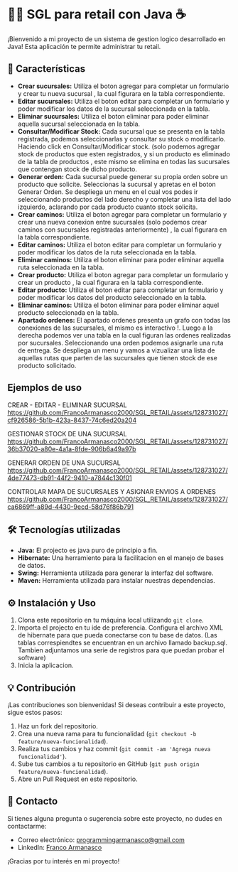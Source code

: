 # 👨‍💻 SGL para retail con Java ☕

¡Bienvenido a mi proyecto de un sistema de gestion logico desarrollado en Java! Esta aplicación te permite administrar tu retail.

## 🎨 Características

- **Crear sucursales:** Utiliza el boton agregar para completar un formulario y crear tu nueva sucursal , la cual figurara en la tabla correspondiente.
- **Editar sucursales:** Utiliza el boton editar para completar un formulario y poder modificar los datos de la sucursal seleccionada en la tabla.
- **Eliminar sucursales:** Utiliza el boton eliminar para poder eliminar aquella sucursal seleccionada en la tabla.
- **Consultar/Modificar Stock:** Cada sucursal que se presenta en la tabla registrada, podemos seleccionarlas y consultar su stock o modificarlo. Haciendo click en Consultar/Modificar stock. (solo podemos agregar stock de productos que esten registrados, y si un producto es eliminado de la tabla de productos , este mismo se elimina en todas las sucursales que contengan stock de dicho producto.
- **Generar orden:** Cada sucursal puede generar su propia orden sobre un producto que solicite. Seleccionas la sucursal y apretas en el boton Generar Orden. Se despliega un menu en el cual vos podes ir seleccionando productos del lado derecho y completar una lista del lado izquierdo, aclarando por cada producto cuanto stock solicita.
- **Crear caminos:** Utiliza el boton agregar para completar un formulario y crear una nueva conexion entre sucursales (solo podemos crear caminos con sucursales registradas anteriormente) , la cual figurara en la tabla correspondiente.
- **Editar caminos:** Utiliza el boton editar para completar un formulario y poder modificar los datos de la ruta seleccionada en la tabla.
- **Eliminar caminos:** Utiliza el boton eliminar para poder eliminar aquella ruta seleccionada en la tabla.
- **Crear producto:** Utiliza el boton agregar para completar un formulario y crear un producto , la cual figurara en la tabla correspondiente.
- **Editar producto:** Utiliza el boton editar para completar un formulario y poder modificar los datos del producto seleccionado en la tabla.
- **Eliminar caminos:** Utiliza el boton eliminar para poder eliminar aquel producto seleccionada en la tabla.
- **Apartado ordenes:** El apartado ordenes presenta un grafo con todas las conexiones de las sucursales, el mismo es interactivo !. Luego a la derecha podemos ver una tabla en la cual figuran las ordenes realizadas por sucursales. Seleccionando una orden podemos asignarle una ruta de entrega. Se despliega un menu y vamos a vizualizar una lista de aquellas rutas que parten de las sucursales que tienen stock de ese producto solicitado. 

## Ejemplos de uso

CREAR - EDITAR - ELIMINAR SUCURSAL
https://github.com/FrancoArmanasco2000/SGL_RETAIL/assets/128731027/cf926586-5b1b-423a-8437-74c6ed20a204

GESTIONAR STOCK DE UNA SUCURSAL
https://github.com/FrancoArmanasco2000/SGL_RETAIL/assets/128731027/36b37020-a80e-4a1a-8fde-906b6a49a97b

GENERAR ORDEN DE UNA SUCURSAL
https://github.com/FrancoArmanasco2000/SGL_RETAIL/assets/128731027/4de77473-db91-44f2-9410-a7844c130f01

CONTROLAR MAPA DE SUCURSALES Y ASIGNAR ENVIOS A ORDENES
https://github.com/FrancoArmanasco2000/SGL_RETAIL/assets/128731027/ca6869ff-a89d-4430-9ecd-58d76f86b791

## 🛠️ Tecnologías utilizadas

- **Java:** El projecto es java puro de principio a fin.
- **Hibernate:** Una herramiento para la facilitacion en el manejo de bases de datos.
- **Swing:** Herramienta utilizada para generar la interfaz del software.
- **Maven:** Herramienta utilizada para instalar nuestras dependencias.

## ⚙️ Instalación y Uso

1. Clona este repositorio en tu máquina local utilizando `git clone`.
2. Importa el projecto en tu ide de preferencia. Configura el archivo XML de hibernate para que pueda conectarse con tu base de datos. (Las tablas correspiendtes se encuentran en un archivo llamado backup.sql. Tambien adjuntamos una serie de registros para que puedan probar el software)
3. Inicia la aplicacion.


## 💡 Contribución

¡Las contribuciones son bienvenidas! Si deseas contribuir a este proyecto, sigue estos pasos:

1. Haz un fork del repositorio.
2. Crea una nueva rama para tu funcionalidad (`git checkout -b feature/nueva-funcionalidad`).
3. Realiza tus cambios y haz commit (`git commit -am 'Agrega nueva funcionalidad'`).
4. Sube tus cambios a tu repositorio en GitHub (`git push origin feature/nueva-funcionalidad`).
5. Abre un Pull Request en este repositorio.

## 📧 Contacto

Si tienes alguna pregunta o sugerencia sobre este proyecto, no dudes en contactarme:

- Correo electrónico: programmingarmanasco@gmail.com
- LinkedIn: [Franco Armanasco](https://www.linkedin.com/in/francoarmanasco/)

¡Gracias por tu interés en mi proyecto!


